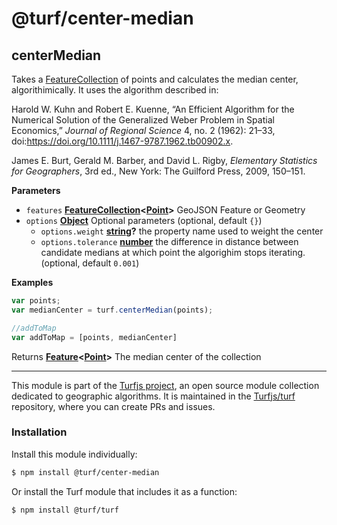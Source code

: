 # @turf/center-median

<!-- Generated by documentation.js. Update this documentation by updating the source code. -->

## centerMedian

Takes a [FeatureCollection](http://geojson.org/geojson-spec.html#feature-collection-objects) of points and calculates the median center,
algorithimically. It uses the algorithm described in:

Harold W. Kuhn and Robert E. Kuenne, “An Efficient Algorithm for the
Numerical Solution of the Generalized Weber Problem in Spatial
Economics,” _Journal of Regional Science_ 4, no. 2 (1962): 21–33,
doi:<https://doi.org/10.1111/j.1467-9787.1962.tb00902.x>.

James E. Burt, Gerald M. Barber, and David L. Rigby, _Elementary
Statistics for Geographers_, 3rd ed., New York: The Guilford
Press, 2009, 150–151.

**Parameters**

-   `features` **[FeatureCollection](http://geojson.org/geojson-spec.html#feature-collection-objects)&lt;[Point](http://geojson.org/geojson-spec.html#point)>** GeoJSON Feature or Geometry
-   `options` **[Object](https://developer.mozilla.org/en-US/docs/Web/JavaScript/Reference/Global_Objects/Object)** Optional parameters (optional, default `{}`)
    -   `options.weight` **[string](https://developer.mozilla.org/en-US/docs/Web/JavaScript/Reference/Global_Objects/String)?** the property name used to weight the center
    -   `options.tolerance` **[number](https://developer.mozilla.org/en-US/docs/Web/JavaScript/Reference/Global_Objects/Number)** the difference in distance between candidate medians at which point the algorighim stops iterating. (optional, default `0.001`)

**Examples**

```javascript
var points;
var medianCenter = turf.centerMedian(points);

//addToMap
var addToMap = [points, medianCenter]
```

Returns **[Feature](http://geojson.org/geojson-spec.html#feature-objects)&lt;[Point](http://geojson.org/geojson-spec.html#point)>** The median center of the collection

<!-- This file is automatically generated. Please don't edit it directly:
if you find an error, edit the source file (likely index.js), and re-run
./scripts/generate-readmes in the turf project. -->

---

This module is part of the [Turfjs project](http://turfjs.org/), an open source
module collection dedicated to geographic algorithms. It is maintained in the
[Turfjs/turf](https://github.com/Turfjs/turf) repository, where you can create
PRs and issues.

### Installation

Install this module individually:

```sh
$ npm install @turf/center-median
```

Or install the Turf module that includes it as a function:

```sh
$ npm install @turf/turf
```

